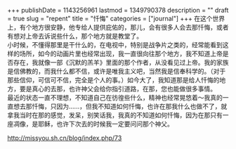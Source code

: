 +++
publishDate = 1143256961
lastmod = 1349790378
description = ""
draft = true
slug = "repent"
title = "忏悔"
categories = ["journal"]
+++
在这个世界上，有个地方很安静，他专给人提供庇佑的，那儿，会有很多人会去那忏悔，或者有想对上帝去诉说些什么，那个地方就是教堂了。  
小时候，不懂得那里是干什么的，在电视中，特别是战争片之类的，经常能看到这样的场所，如今的动画片里也经常出现，我一直很向往那个地方，我不知道上帝是否存在，我就像一部《沉默的羔羊》里面的那个作者，从没看见过上帝。我的家族是信佛教的，而我什么都不信，或许是唯我主义吧，当然我是信奉科学的。（对于那些信仰，可信可不信，完全是个人的事。）如今大了，我知道那是给人忏悔的地方，要是真心的去那，也许神父会给你指引道路，在那，您也能做很多事情。  
最近的状态一直不理想，不知道自己在彷徨些什么，精神也经常晃悠着～我真的一直想去那忏悔，只因为......，但我不知道如何忏悔，也许在那我什么也做不了，就拿我当时在那的感觉，发呆，别笑话我，我真的不知道如何忏悔，因为在那只有一座凋像，是耶稣，也许下次去的时候我一定要问问那个神父。  


http://missyou.sh.cn/blog/index.php/73